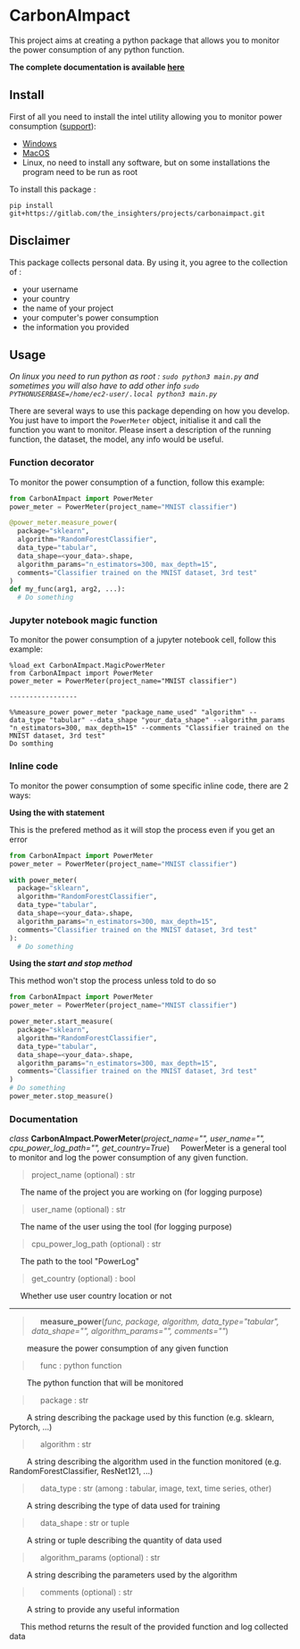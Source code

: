 # CarbonAImpact

This project aims at creating a python package that allows you to monitor the power consumption of any python function.

**The complete documentation is available [here](https://the_insighters.gitlab.io/projects/carbonaimpact/)**

## Install

First of all you need to install the intel utility allowing you to monitor power consumption ([support](https://software.intel.com/en-us/articles/intel-power-gadget)):
* [Windows](https://software.intel.com/file/823776/download)
* [MacOS](https://software.intel.com/sites/default/files/managed/91/6b/Intel%20Power%20Gadget.dmg)
* Linux, no need to install any software, but on some installations the program need to be run as root

To install this package :
```
pip install git+https://gitlab.com/the_insighters/projects/carbonaimpact.git
```

## Disclaimer
This package collects personal data.
By using it, you agree to the collection of :
* your username
* your country
* the name of your project
* your computer's power consumption
* the information you provided

## Usage
*On linux you need to run python as root : `sudo python3 main.py` and sometimes you will also have to add other info `sudo PYTHONUSERBASE=/home/ec2-user/.local python3 main.py`*

There are several ways to use this package depending on how you develop.
You just have to import the `PowerMeter` object, initialise it and call the function you want to monitor.
Please insert a description of the running function, the dataset, the model, any info would be useful.

### Function decorator
To monitor the power consumption of a function, follow this example:
```python
from CarbonAImpact import PowerMeter
power_meter = PowerMeter(project_name="MNIST classifier")

@power_meter.measure_power(
  package="sklearn",
  algorithm="RandomForestClassifier",
  data_type="tabular",
  data_shape=<your_data>.shape,
  algorithm_params="n_estimators=300, max_depth=15",
  comments="Classifier trained on the MNIST dataset, 3rd test"
)
def my_func(arg1, arg2, ...):
  # Do something
```

### Jupyter notebook magic function
To monitor the power consumption of a jupyter notebook cell, follow this example:
```jupyter
%load_ext CarbonAImpact.MagicPowerMeter
from CarbonAImpact import PowerMeter
power_meter = PowerMeter(project_name="MNIST classifier")

-----------------

%%measure_power power_meter "package_name_used" "algorithm" --data_type "tabular" --data_shape "your_data_shape" --algorithm_params "n_estimators=300, max_depth=15" --comments "Classifier trained on the MNIST dataset, 3rd test"
Do somthing

```

### Inline code
To monitor the power consumption of some specific inline code, there are 2 ways:

**Using the with statement**

This is the prefered method as it will stop the process even if you get an error
```python
from CarbonAImpact import PowerMeter
power_meter = PowerMeter(project_name="MNIST classifier")

with power_meter(
  package="sklearn",
  algorithm="RandomForestClassifier",
  data_type="tabular",
  data_shape=<your_data>.shape,
  algorithm_params="n_estimators=300, max_depth=15",
  comments="Classifier trained on the MNIST dataset, 3rd test"
):
  # Do something
```

**Using the *start and stop method***

This method won't stop the process unless told to do so
```python
from CarbonAImpact import PowerMeter
power_meter = PowerMeter(project_name="MNIST classifier")

power_meter.start_measure(
  package="sklearn",
  algorithm="RandomForestClassifier",
  data_type="tabular",
  data_shape=<your_data>.shape,
  algorithm_params="n_estimators=300, max_depth=15",
  comments="Classifier trained on the MNIST dataset, 3rd test"
)
# Do something
power_meter.stop_measure()
```


### Documentation

*class* **CarbonAImpact.PowerMeter**(*project_name="", user_name="", cpu_power_log_path="", get_country=True*)
&nbsp;&nbsp;&nbsp;&nbsp;PowerMeter is a general tool to monitor and log the power consumption of any given function.
>project_name (optional) : str

&nbsp;&nbsp;&nbsp;&nbsp;&nbsp;The name of the project you are working on (for logging purpose)

>user_name (optional) : str

&nbsp;&nbsp;&nbsp;&nbsp;&nbsp;The name of the user using the tool (for logging purpose)
>cpu_power_log_path (optional) : str

&nbsp;&nbsp;&nbsp;&nbsp;&nbsp;The path to the tool "PowerLog"
>get_country (optional) : bool

&nbsp;&nbsp;&nbsp;&nbsp;&nbsp;Whether use user country location or not
<hr/>

> &nbsp;&nbsp;&nbsp;&nbsp;**measure_power**(*func, package, algorithm, data_type="tabular", data_shape="", algorithm_params="", comments=""*)

&nbsp;&nbsp;&nbsp;&nbsp;&nbsp;&nbsp;&nbsp;&nbsp;measure the power consumption of any given function

> &nbsp;&nbsp;&nbsp;&nbsp;func : python function

&nbsp;&nbsp;&nbsp;&nbsp;&nbsp;&nbsp;&nbsp;&nbsp;The python function that will be monitored

> &nbsp;&nbsp;&nbsp;&nbsp;package : str

&nbsp;&nbsp;&nbsp;&nbsp;&nbsp;&nbsp;&nbsp;&nbsp;A string describing the package used by this function (e.g. sklearn, Pytorch, ...)
> &nbsp;&nbsp;&nbsp;&nbsp;algorithm : str

&nbsp;&nbsp;&nbsp;&nbsp;&nbsp;&nbsp;&nbsp;&nbsp;A string describing the algorithm used in the function monitored (e.g. RandomForestClassifier, ResNet121, ...)

> &nbsp;&nbsp;&nbsp;&nbsp;data_type : str (among : tabular, image, text, time series, other)

&nbsp;&nbsp;&nbsp;&nbsp;&nbsp;&nbsp;&nbsp;&nbsp;A string describing the type of data used for training

> &nbsp;&nbsp;&nbsp;&nbsp;data_shape : str or tuple

&nbsp;&nbsp;&nbsp;&nbsp;&nbsp;&nbsp;&nbsp;&nbsp;A string or tuple describing the quantity of data used

> &nbsp;&nbsp;&nbsp;&nbsp;algorithm_params (optional) : str

&nbsp;&nbsp;&nbsp;&nbsp;&nbsp;&nbsp;&nbsp;&nbsp;A string describing the parameters used by the algorithm
> &nbsp;&nbsp;&nbsp;&nbsp;comments (optional) : str

&nbsp;&nbsp;&nbsp;&nbsp;&nbsp;&nbsp;&nbsp;&nbsp;A string to provide any useful information

&nbsp;&nbsp;&nbsp;&nbsp; This method returns the result of the provided function and log collected data
